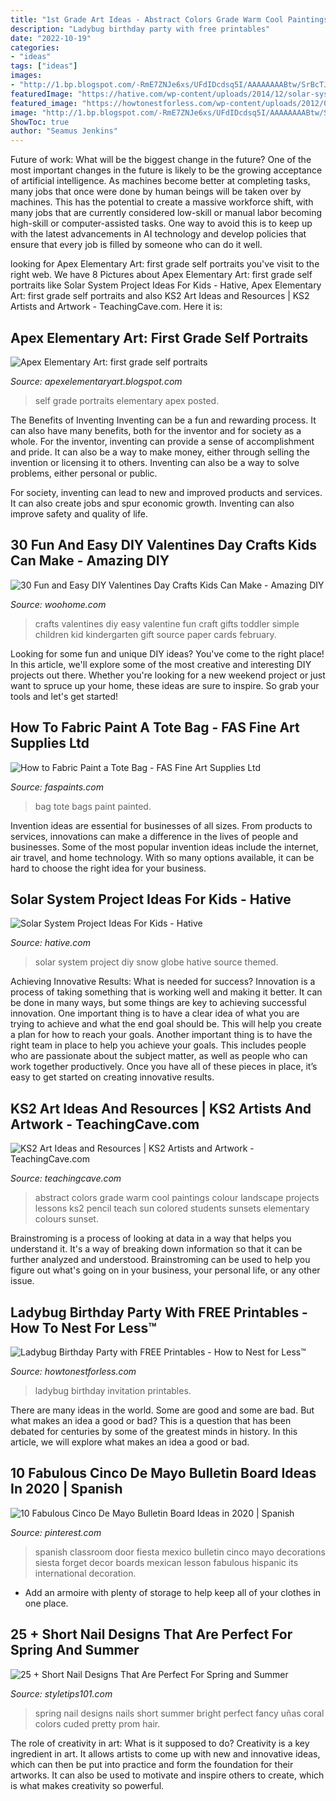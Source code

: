 ```yaml
---
title: "1st Grade Art Ideas - Abstract Colors Grade Warm Cool Paintings Colour Landscape Projects Lessons Ks2 Pencil Teach Sun Colored Students Sunsets Elementary Colours Sunset"
description: "Ladybug birthday party with free printables"
date: "2022-10-19"
categories:
- "ideas"
tags: ["ideas"]
images:
- "http://1.bp.blogspot.com/-RmE7ZNJe6xs/UFdIDcdsq5I/AAAAAAAABtw/SrBcTJXfRkg/s1600/1+sp+6.jpeg"
featuredImage: "https://hative.com/wp-content/uploads/2014/12/solar-system-project-ideas/10-solar-system-project-ideas.jpg"
featured_image: "https://howtonestforless.com/wp-content/uploads/2012/03/ladybug-birthday-invitation-428x600.jpg"
image: "http://1.bp.blogspot.com/-RmE7ZNJe6xs/UFdIDcdsq5I/AAAAAAAABtw/SrBcTJXfRkg/s1600/1+sp+6.jpeg"
ShowToc: true
author: "Seamus Jenkins"
---
```



Future of work: What will be the biggest change in the future?
One of the most important changes in the future is likely to be the growing acceptance of artificial intelligence. As machines become better at completing tasks, many jobs that once were done by human beings will be taken over by machines. This has the potential to create a massive workforce shift, with many jobs that are currently considered low-skill or manual labor becoming high-skill or computer-assisted tasks. One way to avoid this is to keep up with the latest advancements in AI technology and develop policies that ensure that every job is filled by someone who can do it well.

	

		
looking for Apex Elementary Art: first grade self portraits you've visit to the right web. We have 8 Pictures about Apex Elementary Art: first grade self portraits like Solar System Project Ideas For Kids - Hative, Apex Elementary Art: first grade self portraits and also KS2 Art Ideas and Resources | KS2 Artists and Artwork - TeachingCave.com. Here it is:
		
    
## Apex Elementary Art: First Grade Self Portraits

<img loading=lazy src="http://1.bp.blogspot.com/-RmE7ZNJe6xs/UFdIDcdsq5I/AAAAAAAABtw/SrBcTJXfRkg/s1600/1+sp+6.jpeg" onerror="this.onerror=null;this.src='https://tse4.mm.bing.net/th?id=OIP.yXYqLl1684zDrGKqNkgrSQHaJ6&amp;pid=15.1';" alt="Apex Elementary Art: first grade self portraits">

_Source: apexelementaryart.blogspot.com_

>self grade portraits elementary apex posted. 

	

The Benefits of Inventing
Inventing can be a fun and rewarding process. It can also have many benefits, both for the inventor and for society as a whole.
For the inventor, inventing can provide a sense of accomplishment and pride. It can also be a way to make money, either through selling the invention or licensing it to others. Inventing can also be a way to solve problems, either personal or public.

For society, inventing can lead to new and improved products and services. It can also create jobs and spur economic growth. Inventing can also improve safety and quality of life.

    
## 30 Fun And Easy DIY Valentines Day Crafts Kids Can Make - Amazing DIY

<img loading=lazy src="http://www.woohome.com/wp-content/uploads/2014/01/Valentines-day-crafts-for-kid-27.jpg" onerror="this.onerror=null;this.src='https://tse3.mm.bing.net/th?id=OIP.rIze0y4F53YsscYrlft5HgHaLH&amp;pid=15.1';" alt="30 Fun and Easy DIY Valentines Day Crafts Kids Can Make - Amazing DIY">

_Source: woohome.com_

>crafts valentines diy easy valentine fun craft gifts toddler simple children kid kindergarten gift source paper cards february. 

	

Looking for some fun and unique DIY ideas? You've come to the right place! In this article, we'll explore some of the most creative and interesting DIY projects out there. Whether you're looking for a new weekend project or just want to spruce up your home, these ideas are sure to inspire. So grab your tools and let's get started!

    
## How To Fabric Paint A Tote Bag - FAS Fine Art Supplies Ltd

<img loading=lazy src="http://www.faspaints.com/uploads/4/7/2/6/47269167/bags3.jpg" onerror="this.onerror=null;this.src='https://tse2.mm.bing.net/th?id=OIP.JZJglxZrSvj649WLyobC-wAAAA&amp;pid=15.1';" alt="How to Fabric Paint a Tote Bag - FAS Fine Art Supplies Ltd">

_Source: faspaints.com_

>bag tote bags paint painted. 

	

Invention ideas are essential for businesses of all sizes. From products to services, innovations can make a difference in the lives of people and businesses. Some of the most popular invention ideas include the internet, air travel, and home technology. With so many options available, it can be hard to choose the right idea for your business.

    
## Solar System Project Ideas For Kids - Hative

<img loading=lazy src="https://hative.com/wp-content/uploads/2014/12/solar-system-project-ideas/10-solar-system-project-ideas.jpg" onerror="this.onerror=null;this.src='https://tse4.mm.bing.net/th?id=OIP.5u23TC63WOjqgI6Ypytc2wHaLE&amp;pid=15.1';" alt="Solar System Project Ideas For Kids - Hative">

_Source: hative.com_

>solar system project diy snow globe hative source themed. 

	

Achieving Innovative Results: What is needed for success?
Innovation is a process of taking something that is working well and making it better. It can be done in many ways, but some things are key to achieving successful innovation. One important thing is to have a clear idea of what you are trying to achieve and what the end goal should be. This will help you create a plan for how to reach your goals. Another important thing is to have the right team in place to help you achieve your goals. This includes people who are passionate about the subject matter, as well as people who can work together productively. Once you have all of these pieces in place, it’s easy to get started on creating innovative results.

    
## KS2 Art Ideas And Resources | KS2 Artists And Artwork - TeachingCave.com

<img loading=lazy src="http://www.teachingcave.com/wp-content/uploads/2013/11/Art-sun.jpg" onerror="this.onerror=null;this.src='https://tse4.mm.bing.net/th?id=OIP.8QSmYZaDPzJNB1AXoRz_cAAAAA&amp;pid=15.1';" alt="KS2 Art Ideas and Resources | KS2 Artists and Artwork - TeachingCave.com">

_Source: teachingcave.com_

>abstract colors grade warm cool paintings colour landscape projects lessons ks2 pencil teach sun colored students sunsets elementary colours sunset. 

	

Brainstroming is a process of looking at data in a way that helps you understand it. It's a way of breaking down information so that it can be further analyzed and understood. Brainstroming can be used to help you figure out what's going on in your business, your personal life, or any other issue.

    
## Ladybug Birthday Party With FREE Printables - How To Nest For Less™

<img loading=lazy src="https://howtonestforless.com/wp-content/uploads/2012/03/ladybug-birthday-invitation-428x600.jpg" onerror="this.onerror=null;this.src='https://tse3.mm.bing.net/th?id=OIP.bQPGnRsg-NH9M0_BU9HD1AAAAA&amp;pid=15.1';" alt="Ladybug Birthday Party with FREE Printables - How to Nest for Less™">

_Source: howtonestforless.com_

>ladybug birthday invitation printables. 

	

There are many ideas in the world. Some are good and some are bad. But what makes an idea a good or bad? This is a question that has been debated for centuries by some of the greatest minds in history. In this article, we will explore what makes an idea a good or bad.

    
## 10 Fabulous Cinco De Mayo Bulletin Board Ideas In 2020 | Spanish

<img loading=lazy src="https://i.pinimg.com/736x/a8/3f/2f/a83f2fd5d272db2439eb4856d3ebff64.jpg" onerror="this.onerror=null;this.src='https://tse1.mm.bing.net/th?id=OIP.EcTyadd5JhackTaw-7urMwHaJ6&amp;pid=15.1';" alt="10 Fabulous Cinco De Mayo Bulletin Board Ideas in 2020 | Spanish">

_Source: pinterest.com_

>spanish classroom door fiesta mexico bulletin cinco mayo decorations siesta forget decor boards mexican lesson fabulous hispanic its international decoration. 

	

- Add an armoire with plenty of storage to help keep all of your clothes in one place.

    
## 25 + Short Nail Designs That Are Perfect For Spring And Summer

<img loading=lazy src="https://styletips101.com/wp-content/uploads/2017/06/spring-nail-art-25.jpg" onerror="this.onerror=null;this.src='https://tse4.mm.bing.net/th?id=OIP.zNpo1HJEr7FvH_EoaI7ohgHaMC&amp;pid=15.1';" alt="25 + Short Nail Designs That Are Perfect For Spring and Summer">

_Source: styletips101.com_

>spring nail designs nails short summer bright perfect fancy uñas coral colors cuded pretty prom hair. 

	

The role of creativity in art: What is it supposed to do?
Creativity is a key ingredient in art. It allows artists to come up with new and innovative ideas, which can then be put into practice and form the foundation for their artworks. It can also be used to motivate and inspire others to create, which is what makes creativity so powerful.

